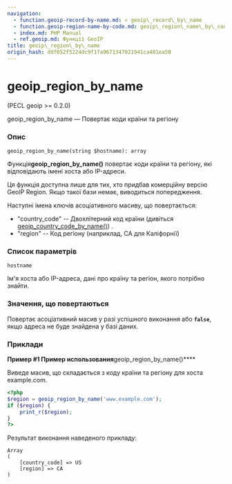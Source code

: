 ```yaml
---
navigation:
  - function.geoip-record-by-name.md: « geoip\_record\_by\_name
  - function.geoip-region-name-by-code.md: geoip\_region\_name\_by\_code »
  - index.md: PHP Manual
  - ref.geoip.md: Функції GeoIP
title: geoip\_region\_by\_name
origin_hash: ddf652f5224dc9f1fa9671347921941ca401ea50
---
```

# geoip\_region\_by\_name

(PECL geoip >= 0.2.0)

geoip\_region\_by\_name — Повертає коди країни та регіону

### Опис

```methodsynopsis
geoip_region_by_name(string $hostname): array
```

Функція**geoip\_region\_by\_name()** повертає коди країни та регіону, які відповідають імені хоста або IP-адреси.

Ця функція доступна лише для тих, хто придбав комерційну версію GeoIP Region. Якщо такої бази немає, виводиться попередження.

Наступні імена ключів асоціативного масиву, що повертається:

-   "country\_code" -- Двохлітерний код країни (дивіться [geoip\_country\_code\_by\_name()](function.geoip-country-code-by-name.md)) .
-   "region" -- Код регіону (наприклад, CA для Каліфорнії)

### Список параметрів

`hostname`

Ім'я хоста або IP-адреса, дані про країну та регіон, якого потрібно знайти.

### Значення, що повертаються

Повертає асоціативний масив у разі успішного виконання або **`false`**, якщо адреса не буде знайдена у базі даних.

### Приклади

**Пример #1 Пример использования**geoip\_region\_by\_name()\*\*\*\*

Виведе масив, що складається з коду країни та регіону для хоста example.com.

```php
<?php
$region = geoip_region_by_name('www.example.com');
if ($region) {
    print_r($region);
}
?>
```

Результат виконання наведеного прикладу:

```
Array
(
    [country_code] => US
    [region] => CA
)
```
